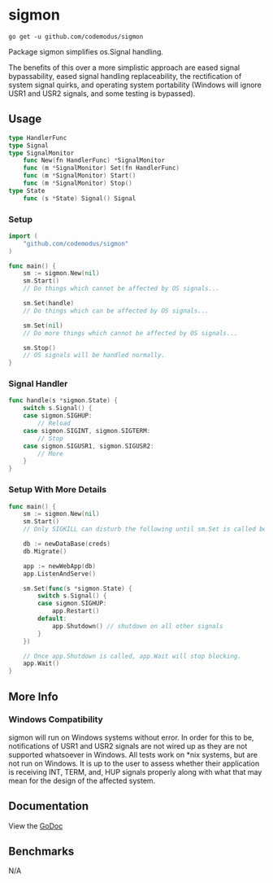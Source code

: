 # sigmon

    go get -u github.com/codemodus/sigmon

Package sigmon simplifies os.Signal handling.

The benefits of this over a more simplistic approach are eased signal 
bypassability, eased signal handling replaceability, the rectification 
of system signal quirks, and operating system portability (Windows will 
ignore USR1 and USR2 signals, and some testing is bypassed).

## Usage

```go
type HandlerFunc
type Signal
type SignalMonitor
    func New(fn HandlerFunc) *SignalMonitor
    func (m *SignalMonitor) Set(fn HandlerFunc)
    func (m *SignalMonitor) Start()
    func (m *SignalMonitor) Stop()
type State
    func (s *State) Signal() Signal
```

### Setup

```go
import (
    "github.com/codemodus/sigmon"
)

func main() {
    sm := sigmon.New(nil)
    sm.Start()
    // Do things which cannot be affected by OS signals...

    sm.Set(handle)
    // Do things which can be affected by OS signals...

    sm.Set(nil)
    // Do more things which cannot be affected by OS signals...

    sm.Stop()
    // OS signals will be handled normally.
}
```

### Signal Handler

```go
func handle(s *sigmon.State) {
    switch s.Signal() {
    case sigmon.SIGHUP:
        // Reload
    case sigmon.SIGINT, sigmon.SIGTERM:
        // Stop
    case sigmon.SIGUSR1, sigmon.SIGUSR2:
        // More
    }
}
```

### Setup With More Details

```go
func main() {
    sm := sigmon.New(nil)
    sm.Start()
    // Only SIGKILL can disturb the following until sm.Set is called below.

    db := newDataBase(creds)
    db.Migrate()

    app := newWebApp(db)
    app.ListenAndServe()

    sm.Set(func(s *sigmon.State) {
        switch s.Signal() {
        case sigmon.SIGHUP:
            app.Restart()
        default:
            app.Shutdown() // shutdown on all other signals
        }
    })

    // Once app.Shutdown is called, app.Wait will stop blocking.
    app.Wait()
}
```

## More Info

### Windows Compatibility

sigmon will run on Windows systems without error. In order for this to be, 
notifications of USR1 and USR2 signals are not wired up as they are not 
supported whatsoever in Windows. All tests work on \*nix systems, but are not 
run on Windows. It is up to the user to assess whether their application is 
receiving INT, TERM, and, HUP signals properly along with what that may mean 
for the design of the affected system. 

## Documentation

View the [GoDoc](http://godoc.org/github.com/codemodus/sigmon)

## Benchmarks

N/A
